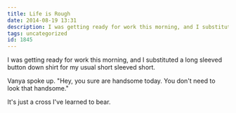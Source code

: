 ```yaml
---
title: Life is Rough
date: 2014-08-19 13:31
description: I was getting ready for work this morning, and I substituted a long sleeved button down shirt for my usual short sleeved short. 
tags: uncategorized
id: 1845
---
```

I was getting ready for work this morning, and I substituted a long sleeved button down shirt for my usual short sleeved short. 

Vanya spoke up.  "Hey, you sure are handsome today. You don't need to look that handsome."

It's just a cross I've learned to bear.